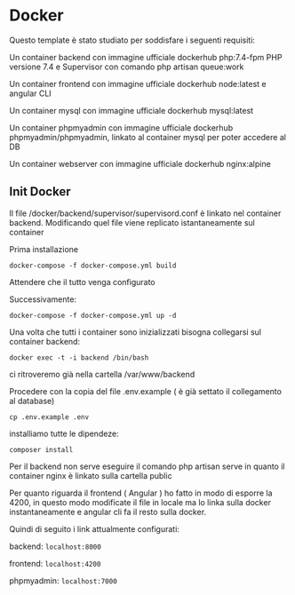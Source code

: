 # Docker

Questo template è stato studiato per soddisfare i seguenti requisiti:

Un container backend con immagine ufficiale dockerhub php:7.4-fpm PHP versione 7.4 e Supervisor con comando php artisan queue:work

Un container frontend con immagine ufficiale dockerhub node:latest e angular CLI

Un container mysql con immagine ufficiale dockerhub mysql:latest

Un container phpmyadmin con immagine ufficiale dockerhub phpmyadmin/phpmyadmin, linkato al container mysql per poter accedere al DB 

Un container webserver con immagine ufficiale dockerhub nginx:alpine

## Init Docker


Il file /docker/backend/supervisor/supervisord.conf è linkato nel container backend. Modificando quel file viene replicato istantaneamente sul container

Prima installazione

`docker-compose -f docker-compose.yml build`

Attendere che il tutto venga configurato

Successivamente:

`docker-compose -f docker-compose.yml up -d`

Una volta che tutti i container sono inizializzati bisogna collegarsi sul container backend:

`docker exec -t -i backend /bin/bash`

ci ritroveremo già nella cartella /var/www/backend

Procedere con la copia del file .env.example ( è già settato il collegamento al database)

`cp .env.example .env`

installiamo tutte le dipendeze:

`composer install`

Per il backend non serve eseguire il comando php artisan serve in quanto il container nginx è linkato sulla cartella public

Per quanto riguarda il frontend ( Angular ) ho fatto in modo di esporre la 4200, in questo modo modificate il file in locale ma lo linka sulla docker instantaneamente e angular cli fa il resto sulla docker.

Quindi di seguito i link attualmente configurati:

backend: `localhost:8000`

frontend: `localhost:4200`

phpmyadmin: `localhost:7000`





